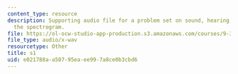 ```yaml
---
content_type: resource
description: Supporting audio file for a problem set on sound, hearing, and building
  the spectrogram.
file: https://ol-ocw-studio-app-production.s3.amazonaws.com/courses/9-35-sensation-and-perception-spring-2009/e021788aa50795eaee997a8ce0b3cbd6_s1.wav
file_type: audio/x-wav
resourcetype: Other
title: s1
uid: e021788a-a507-95ea-ee99-7a8ce0b3cbd6
---
```

